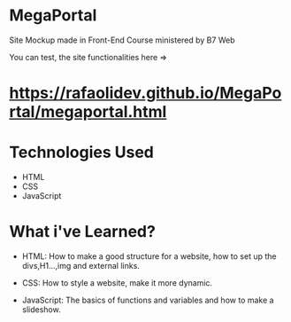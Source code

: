 # MegaPortal

Site Mockup made in Front-End Course ministered by B7 Web 

You can test, the site functionalities here => 
# https://rafaolidev.github.io/MegaPortal/megaportal.html

# Technologies Used 
- HTML
- CSS 
- JavaScript

# What i've Learned?
- HTML:
How to make a good structure for a website, how to set up the divs,H1...,img and external links.

- CSS:
How to style a website, make it more dynamic.

- JavaScript:
The basics of functions and variables and how to make a slideshow.

